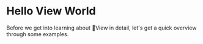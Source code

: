 # Hello View World

Before we get into learning about View in detail, let's get a quick overview through some examples.

